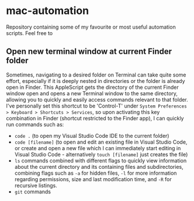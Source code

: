 # mac-automation
Repository containing some of my favourite or most useful automation scripts. Feel free to 

## Open new terminal window at current Finder folder
Sometimes, navigating to a desired folder on Terminal can take quite some effort, especially if it is deeply nested in directories or the folder is already open in Finder. This AppleScript gets the directory of the current Finder window open and opens a new Terminal window to the same directory, allowing you to quickly and easily access commands relevant to that folder. I've personally set this shortcut to be 'Control-T' under `System Preferences > Keyboard > Shortcuts > Services`, so upon activating this key combination in Finder (shortcut restricted to the Finder app), I can quickly run commands such as:
- `code .` (to open my Visual Studio Code IDE to the current folder)
- `code [filename]` (to open and edit an existing file in Visual Studio Code, or create and open a new file which I can immediately start editing in Visual Studio Code - alternatively `touch [filename]` just creates the file)
- `ls` commands combined with different flags to quickly view information about the current directory and its containing files and subdirectories, combining flags such as `-a` for hidden files, `-l` for more information regarding permissions, size and last modification time, and `-R` for recursive listings. 
- `git` commands

## 


